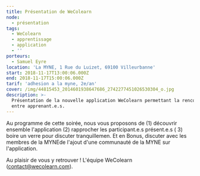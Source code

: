 ```yaml
---
title: Présentation de WeColearn
node:
  - présentation
tags:
  - WeColearn
  - apprentissage
  - application
  - ''
porteurs:
  - Samuel Eyre
location: 'La MYNE, 1 Rue du Luizet, 69100 Villeurbanne'
start: 2018-11-17T13:00:06.000Z
end: 2018-11-17T15:00:06.000Z
tarif: 'adhesion a la myne, 2e/an'
cover: /img/44815453_2014601938647686_2742277451026530304_o.jpg
description: >-
  Présentation de la nouvelle application WeColearn permettant la rencontre
  entre apprenant.e.s.
---
```

Au programme de cette soirée, nous vous proposons de (1) découvrir ensemble l'application (2) rapprocher les participant.e.s présent.e.s ( 3) boire un verre pour discuter tranquillemen. Et en Bonus, discuter avec les membres de la MYNEde l'ajout d'une communauté de la MYNE sur l'application. 

Au plaisir de vous y retrouver ! L'équipe WeColearn  (contact@wecolearn.com).
